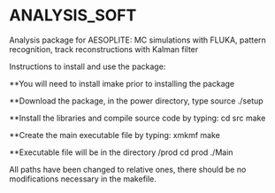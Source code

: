 # ANALYSIS_SOFT
Analysis package for AESOPLITE: MC simulations with FLUKA, pattern recognition, track reconstructions with Kalman filter 


Instructions to install and use the package:

**You will need to install imake prior to installing the package

**Download the package, in the power directory, type 
 source ./setup
 
**Install the libraries and compile source code by typing:
cd src
make

**Create the main executable file by typing:
xmkmf
make

**Executable file will be in the directory /prod
cd prod
./Main

All paths have been changed to relative ones, there should be no modifications necessary in the makefile. 

